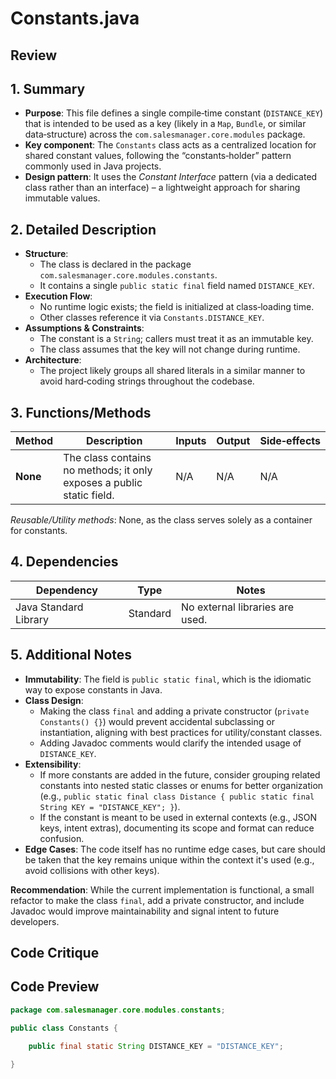 # Constants.java

## Review

## 1. Summary
- **Purpose**: This file defines a single compile‑time constant (`DISTANCE_KEY`) that is intended to be used as a key (likely in a `Map`, `Bundle`, or similar data‑structure) across the `com.salesmanager.core.modules` package.  
- **Key component**: The `Constants` class acts as a centralized location for shared constant values, following the “constants‑holder” pattern commonly used in Java projects.  
- **Design pattern**: It uses the *Constant Interface* pattern (via a dedicated class rather than an interface) – a lightweight approach for sharing immutable values.

## 2. Detailed Description
- **Structure**:  
  - The class is declared in the package `com.salesmanager.core.modules.constants`.  
  - It contains a single `public static final` field named `DISTANCE_KEY`.  
- **Execution Flow**:  
  - No runtime logic exists; the field is initialized at class‑loading time.  
  - Other classes reference it via `Constants.DISTANCE_KEY`.  
- **Assumptions & Constraints**:  
  - The constant is a `String`; callers must treat it as an immutable key.  
  - The class assumes that the key will not change during runtime.  
- **Architecture**:  
  - The project likely groups all shared literals in a similar manner to avoid hard‑coding strings throughout the codebase.  

## 3. Functions/Methods
| Method | Description | Inputs | Output | Side‑effects |
|--------|-------------|--------|--------|--------------|
| **None** | The class contains no methods; it only exposes a public static field. | N/A | N/A | N/A |

*Reusable/Utility methods*: None, as the class serves solely as a container for constants.

## 4. Dependencies
| Dependency | Type | Notes |
|------------|------|-------|
| Java Standard Library | Standard | No external libraries are used. |

## 5. Additional Notes
- **Immutability**: The field is `public static final`, which is the idiomatic way to expose constants in Java.  
- **Class Design**:  
  - Making the class `final` and adding a private constructor (`private Constants() {}`) would prevent accidental subclassing or instantiation, aligning with best practices for utility/constant classes.  
  - Adding Javadoc comments would clarify the intended usage of `DISTANCE_KEY`.  
- **Extensibility**:  
  - If more constants are added in the future, consider grouping related constants into nested static classes or enums for better organization (e.g., `public static final class Distance { public static final String KEY = "DISTANCE_KEY"; }`).  
  - If the constant is meant to be used in external contexts (e.g., JSON keys, intent extras), documenting its scope and format can reduce confusion.  
- **Edge Cases**: The code itself has no runtime edge cases, but care should be taken that the key remains unique within the context it's used (e.g., avoid collisions with other keys).  

**Recommendation**: While the current implementation is functional, a small refactor to make the class `final`, add a private constructor, and include Javadoc would improve maintainability and signal intent to future developers.

## Code Critique



## Code Preview

```java
package com.salesmanager.core.modules.constants;

public class Constants {
	
	public final static String DISTANCE_KEY = "DISTANCE_KEY";

}



```
